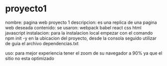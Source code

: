 # proyecto1
nombre: pagina web proyecto 1
descripcion: es una replica de una pagina web deseada 
contenido: se usaron:
                  webpack
                  babel
                  react
                  css
                  html
                  javascript
instalacion: para la instalacion local empezar con el comando npm init -y en la ubicacion del proyecto, desde la consola
             seguido utilizar de guia el archivo dependencias.txt
             
uso: para mejor experiencia tener el zoom de su navegador a 90% ya que el sitio no esta optimizado



